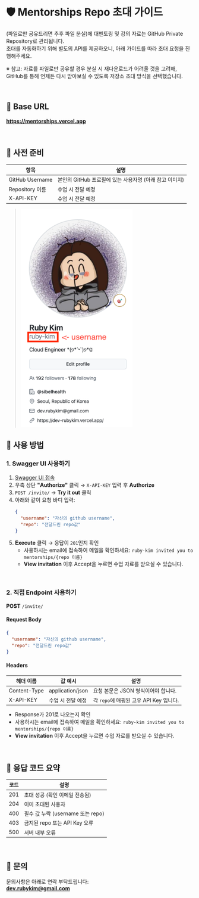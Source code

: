 # 🛡️ Mentorships Repo 초대 가이드

(파일로만 공유드리면 추후 파일 분실)에 대멘토링 및 강의 자료는 GitHub Private Repository로 관리됩니다.    
초대를 자동화하기 위해 별도의 API를 제공하오니, 아래 가이드를 따라 초대 요청을 진행해주세요.

※ 참고: 자료를 파일로만 공유할 경우 분실 시 재다운로드가 어려울 것을 고려해, GitHub를 통해 언제든 다시 받아보실 수 있도록 저장소 초대 방식을 선택했습니다.

<br>

## 🔗 Base URL

**https://mentorships.vercel.app**

<br>

## 💼 사전 준비

| 항목 | 설명 |
|------|------|
| GitHub Username | 본인의 GitHub 프로필에 있는 사용자명 (아래 참고 이미지) |
| Repository 이름 | 수업 시 전달 예정 |
| X-API-KEY | 수업 시 전달 예정 |

> <img src="github-username.png" width="300" />



## 🚀 사용 방법

### 1. Swagger UI 사용하기
1. [Swagger UI 접속](https://mentorships.vercel.app)
2. 우측 상단 **"Authorize"** 클릭 → `X-API-KEY` 입력 후 **Authorize**
3. `POST /invite/` → **Try it out** 클릭
4. 아래와 같이 요청 바디 입력:
    ```json
    {
      "username": "자신의 github username",
      "repo": "전달드린 repo값"
    }
    ```
5. **Execute** 클릭 → 응답이 `201`인지 확인
    - 사용하시는 email에 접속하여 메일을 확인하세요: `ruby-kim invited you to mentorships/{repo 이름}`
    - **View invitation** 이후 Accept을 누르면 수업 자료를 받으실 수 있습니다.

<br>

### 2. 직접 Endpoint 사용하기

**POST** `/invite/`

#### Request Body
```json
{
  "username": "자신의 github username",
  "repo": "전달드린 repo값"
}
```

#### Headers

| 헤더 이름     | 값 예시             | 설명                                               |
|----------------|----------------------|----------------------------------------------------|
| Content-Type   | application/json     | 요청 본문은 JSON 형식이어야 합니다.                       |
| X-API-KEY      | 수업 시 전달 예정        | 각 `repo`에 매핑된 고유 API Key 입니다. |


- Response가 201로 나오는지 확인
- 사용하시는 email에 접속하여 메일을 확인하세요: `ruby-kim invited you to mentorships/{repo 이름}`
- **View invitation** 이후 Accept을 누르면 수업 자료를 받으실 수 있습니다.

<br>

## 🧾 응답 코드 요약

| 코드 | 설명                           |
|------|--------------------------------|
| 201  | 초대 성공 (확인 이메일 전송됨) |
| 204  | 이미 초대된 사용자             |
| 400  | 필수 값 누락 (username 또는 repo) |
| 403  | 금지된 repo 또는 API Key 오류  |
| 500  | 서버 내부 오류                 |

<br>

## 📩 문의

문의사항은 아래로 연락 부탁드립니다:  
**dev.rubykim@gmail.com**
